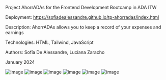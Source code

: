 Project AhorrADAs for the Frontend Development Bootcamp in ADA ITW

Deployment: https://sofiadealessandre.github.io/tp-ahorradas/index.html

Description: AhorrADAs allows you to keep a record of your expenses and earnings

Technologies: 
HTML,
Tailwind,
JavaScript

Authors:
Sofía De Alessandre,
Luciana Zaracho

January 2024

![image](https://github.com/SofiaDeAlessandre/tp-ahorradas/assets/55200459/0819399d-f9a8-4d2c-b8ac-df59a1c7438a)
![image](https://github.com/SofiaDeAlessandre/tp-ahorradas/assets/55200459/1d539d17-5750-4265-b00a-4370ef4c5ab0)
![image](https://github.com/SofiaDeAlessandre/tp-ahorradas/assets/55200459/a9776c51-93e9-4104-935c-e5c195a7dea5)
![image](https://github.com/SofiaDeAlessandre/tp-ahorradas/assets/55200459/678fd1ce-997d-4184-ac4f-30a493707446)
![image](https://github.com/SofiaDeAlessandre/tp-ahorradas/assets/55200459/794e3eaf-bc52-493b-a81b-cdbc945a6c96)
![image](https://github.com/SofiaDeAlessandre/tp-ahorradas/assets/55200459/ca924780-071a-4c47-bfff-ca1335250a2c)





